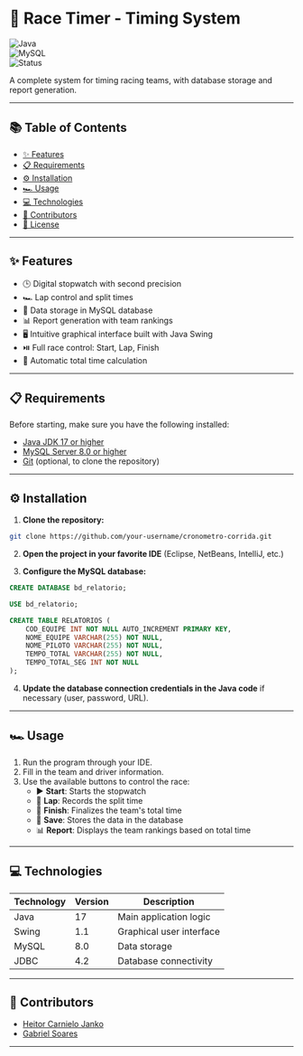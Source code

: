 # 🏁 Race Timer - Timing System

![Java](https://img.shields.io/badge/Java-17%2B-orange)  
![MySQL](https://img.shields.io/badge/MySQL-8.0%2B-blue)  
![Status](https://img.shields.io/badge/Status-Completed-brightgreen)

A complete system for timing racing teams, with database storage and report generation.

---

## 📚 Table of Contents

- [✨ Features](#-features)  
- [📋 Requirements](#-requirements)  
- [⚙️ Installation](#-installation)  
- [🏎️ Usage](#-usage)  
- [💻 Technologies](#-technologies)  
- [👥 Contributors](#-contributors)  
- [📄 License](#-license)  

---

## ✨ Features

- 🕒 Digital stopwatch with second precision  
- 🏎️ Lap control and split times  
- 💾 Data storage in MySQL database  
- 📊 Report generation with team rankings  
- 🖥️ Intuitive graphical interface built with Java Swing  
- ⏯️ Full race control: Start, Lap, Finish  
- 🔄 Automatic total time calculation  

---

## 📋 Requirements

Before starting, make sure you have the following installed:

- [Java JDK 17 or higher](https://www.oracle.com/java/technologies/javase-jdk17-downloads.html)  
- [MySQL Server 8.0 or higher](https://dev.mysql.com/downloads/mysql/)  
- [Git](https://git-scm.com/) (optional, to clone the repository)

---

## ⚙️ Installation

1. **Clone the repository:**

```bash
git clone https://github.com/your-username/cronometro-corrida.git
```

2. **Open the project in your favorite IDE** (Eclipse, NetBeans, IntelliJ, etc.)

3. **Configure the MySQL database:**

```sql
CREATE DATABASE bd_relatorio;

USE bd_relatorio;

CREATE TABLE RELATORIOS (
    COD_EQUIPE INT NOT NULL AUTO_INCREMENT PRIMARY KEY,
    NOME_EQUIPE VARCHAR(255) NOT NULL,
    NOME_PILOTO VARCHAR(255) NOT NULL,
    TEMPO_TOTAL VARCHAR(255) NOT NULL,
    TEMPO_TOTAL_SEG INT NOT NULL
);
```

4. **Update the database connection credentials in the Java code** if necessary (user, password, URL).

---

## 🏎️ Usage

1. Run the program through your IDE.  
2. Fill in the team and driver information.  
3. Use the available buttons to control the race:
   - ▶️ **Start**: Starts the stopwatch  
   - 🔄 **Lap**: Records the split time  
   - 🏁 **Finish**: Finalizes the team's total time  
   - 💾 **Save**: Stores the data in the database  
   - 📊 **Report**: Displays the team rankings based on total time  

---

## 💻 Technologies

| Technology | Version | Description            |
|------------|---------|------------------------|
| Java       | 17      | Main application logic |
| Swing      | 1.1     | Graphical user interface |
| MySQL      | 8.0     | Data storage            |
| JDBC       | 4.2     | Database connectivity   |

---

## 👥 Contributors

- [Heitor Carnielo Janko](https://github.com/HelloBigBoi124)  
- [Gabriel Soares](https://github.com/Gabriel485s)

---

